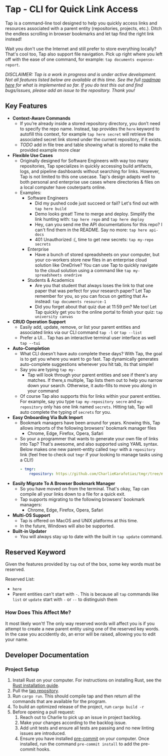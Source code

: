 # Tap - CLI for Quick Link Access

Tap is a command-line tool designed to help you quickly access links and resources associated with a parent entity (repositories, projects, etc.). Ditch the endless scrolling in browser bookmarks and let tap find the right link instead! 

Wait you don't use the Internet and still prefer to store everything locally? That's cool too, Tap also support file navigation. Pick up right where you left off with the ease of one command, for example: `tap documents expense-report`.

_DISCLAIMER: Tap is a work in progress and is under active development. Not all features listed below are available at this time. See the full [roadmap here](./ROADMAP.md) for what is implemented so far. If you do test this out and find bugs/issues, please add an issue to the repository. Thank you!_

## Key Features

- **Context-Aware Commands**
  - If you’re already inside a stored repository directory, you don’t need to specify the repo name. Instead, tap provides the `here` keyword to autofill this context, for example `tap here secret` will retrieve the associated secret link stored under the current repository, if it exists.
  - *TODO* add in file tree and table showing what is stored to make the provided example more clear
- **Flexible Use Cases**
  - Originally designed for Software Engineers with way too many repositories, Tap specializes in quickly accessing build artifacts, logs, and pipeline dashboards without searching for links. However, Tap is not limited to this one usecase. Tap's design adapts well to both personal and enterprise use cases where directories & files on a local computer have couterparts online.
  - Examples:
    - Software Engineers
      - Did my pushed code just succeed or fail? Let's find out with `tap here build`
      - Demo looks great! Time to merge and deploy. Simplify the link hunting with: `tap here repo` and `tap here deploy`
      - Hey, can you send me the API documentations for this repo? I can't find them in the README. Say no more: `tap here api-docs`
      - 401 Unauthorized :(, time to get new secrets: `tap my-repo secrets`
    - Enterprise
      - Have a bunch of stored spreadsheets on your computer, but your co-workers store new files in an enterprise cloud solution like OneDrive? You can use Tap to quickly navigate to the cloud solution using a command like `tap my-spreadsheets onedrive`
    - Students & Academics
      - Are you that student that always loses the link to that one paper that was perfect for your research paper? Let Tap remember for you, so you can focus on getting that A+ instead: `tap documents resource-1`
      - Did you forget about that quiz due at 11:59 pm? Me too! Let Tap quickly get you to the online portal to finish your quiz: `tap university canvas`
- **CRUD Operation Support**
  - Easily add, update, remove, or list your parent entities and associated links via our CLI command `tap -l` or `tap --list`
  - Prefer a UI... Tap has an interactive terminal user interface as well `tap --tui` 
- **Auto-Completion**
  - What CLI doesn't have auto complete these days? With Tap, the goal is to get you where you want to go fast. Tap dynamically generates auto-complete suggestions whenever you hit tab, its that simple!
  - Say you are typing `tap my-`
    - Tap will look through your parent entities and see if there's any matches. If there,s multiple, Tap lists them out to help you narrow down your search. Otherwise, it auto-fills to move you along in your command
  - Of course Tap also supports this for links within your parent entities. For example, say you type `tap my-repository secre` and `my-repository` only has one link named `secrets`. Hitting tab, Tap will auto complete the typing of `secrets` for you.
- **Easy Onboarding Via Bulk Import**
  - Bookmark managers have been around for years. Knowing this, Tap allows imports of the following browsers' bookmark manager files
    - Chrome, Edge, Firefox, Opera, Safari
  - So your a programmer that wants to generate your own file of links into Tap? That's awesome, and also supported using YAML syntax. Below makes one new parent-entity called `tmgr` with a `repository` link (feel free to check out `tmgr` if your looking to manage tasks using a CLI!)
    ```yaml
    - tmgr:
        repository: https://github.com/CharlieKarafotias/tmgr/tree/main
    ``` 
- **Easily Migrate To A Browser Bookmark Manager**
  - So you have moved on from the terminal. That's okay, Tap can compile all your links down to a file for a quick exit.
  - Tap supports migrating to the following browsers' bookmark managers:
    - Chrome, Edge, Firefox, Opera, Safari 
- **Multi-OS Support**
  - Tap is offered on MacOS and UNIX platforms at this time.
  - In the future, Windows will also be supported. 
- **Built-in Updater**
  - You will always stay up to date with the built in `tap update` command.
 
## Reserved Keyword

Given the features provided by `tap` out of the box, some key words must be reserved. 

Reserved List:
- `here`
- Parent entities can't start with `-`. This is because all `tap` commands like `list` or `update` start with `-` or `--` to distinguish them

### How Does This Affect Me?

It most likely won't! The only way reserved words will affect you is if you attempt to create a new parent entity using one of the reserved key words. In the case you accidently do, an error will be raised, allowing you to edit your name.

## Developer Documentation

### Project Setup

1. Install Rust on your computer. For instructions on installing Rust, see the [Rust installation guide](https://www.rust-lang.org/tools/install).
2. Pull the [tap repository](https://github.com/CharlieKarafotias/tap).
3. Run `cargo run`. This should compile tap and then return all the commands that are available for the program.
4. To build an optimized release of the project, run `cargo build -r`
5. Before opening a pull request: 
   1. Reach out to Charlie to pick up an issue in project backlog.
   2. Make your changes according to the backlog issue.
   3. Add unit tests and ensure all tests are passing and no new linting issues are introduced. 
   4. Ensure you have installed [pre-commit](https://pre-commit.com/#install) on your computer. Once installed, run the command `pre-commit install` to add the pre-commit hooks. 
